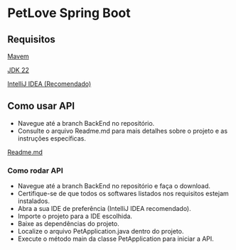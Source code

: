 
# PetLove Spring Boot

## Requisitos
[Mavem](https://dlcdn.apache.org/maven/maven-3/3.9.9/binaries/apache-maven-3.9.9-bin.zip)

[JDK 22](https://download.oracle.com/java/22/latest/jdk-22_windows-x64_bin.exe)

[IntelliJ IDEA (Recomendado)](https://www.jetbrains.com/pt-br/idea/)


## Como usar API
* Navegue até a branch BackEnd no repositório.
* Consulte o arquivo Readme.md para mais detalhes sobre o projeto e as instruções específicas.

[Readme.md](https://github.com/Sync-BR/PetLove/blob/BackEnd/Readme.md)

### Como rodar API
* Navegue até a branch BackEnd no repositório e faça o download.
* Certifique-se de que todos os softwares listados nos requisitos estejam instalados.
* Abra a sua IDE de preferência (IntelliJ IDEA recomendado).
* Importe o projeto para a IDE escolhida.
* Baixe as dependências do projeto.
* Localize o arquivo PetApplication.java dentro do projeto.
* Execute o método main da classe PetApplication para iniciar a API.
